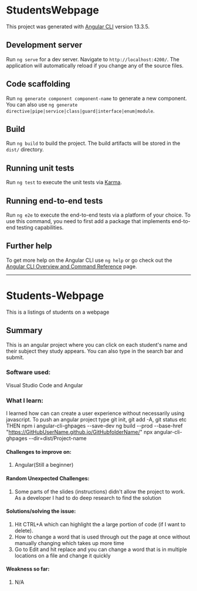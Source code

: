 # StudentsWebpage

This project was generated with [Angular CLI](https://github.com/angular/angular-cli) version 13.3.5.

## Development server

Run `ng serve` for a dev server. Navigate to `http://localhost:4200/`. The application will automatically reload if you change any of the source files.

## Code scaffolding

Run `ng generate component component-name` to generate a new component. You can also use `ng generate directive|pipe|service|class|guard|interface|enum|module`.

## Build

Run `ng build` to build the project. The build artifacts will be stored in the `dist/` directory.

## Running unit tests

Run `ng test` to execute the unit tests via [Karma](https://karma-runner.github.io).

## Running end-to-end tests

Run `ng e2e` to execute the end-to-end tests via a platform of your choice. To use this command, you need to first add a package that implements end-to-end testing capabilities.

## Further help

To get more help on the Angular CLI use `ng help` or go check out the [Angular CLI Overview and Command Reference](https://angular.io/cli) page.


---------------------------------------------------------------------------------------------------------------------------------------------------------------

# Students-Webpage
This is a listings of students on a webpage

## Summary
This is an angular project where you can click on each student's name and their subject they study appears. You can also type in
the search bar and submit.

### Software used:
Visual Studio Code and Angular

### What I learn:
I learned how can can create a user experience without necessarily using javascript.
To push an angular project type git init, git add -A, git status etc
THEN
npm i angular-cli-ghpages --save-dev
ng build --prod --base-href "https://GitHubUserName.github.io/GitHubfolderName/"
npx angular-cli-ghpages --dir=dist/Project-name


#### Challenges to improve on:
1. Angular(Still a beginner)

#### Random Unexpected Challenges:
1. Some parts of the slides (instructions) didn't allow the project to work. As a developer I had to do deep research to find the solution

#### Solutions/solving the issue:
1. Hit CTRL+A which can highlight the a large portion of code (if I want to delete).
2. How to change a word that is used through out the page at once without manually changing which takes up more time
3. Go to Edit and hit replace and you can change a word that is in multiple locations on a file and change it quickly


#### Weakness so far:
1.	N/A
